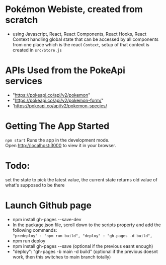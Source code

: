# Pokémon Webiste, created from scratch </br>
- using Javascript, React, React Components, React Hooks, React Context handling global state that can be accessed by all components from one place which is the react ``Context``, setup of that context is created in ``src/Store.js``

# APIs Used from the PokeApi services
- "https://pokeapi.co/api/v2/pokemon"
- "https://pokeapi.co/api/v2/pokemon-form/"
- 'https://pokeapi.co/api/v2/pokemon-species/

# Getting The App Started
`npm start`
Runs the app in the development mode.\
Open [http://localhost:3000](http://localhost:3000) to view it in your browser.

# Todo:
set the state to pick the latest value, the current state returns old value of what's supposed to be there

# Launch Github page
- npm install gh-pages --save-dev
- In the package.json file, scroll down to the scripts property and add the following commands: </br>
``
"predeploy" : "npm run build",
"deploy" : "gh-pages -d build",
`` </br>
- npm run deploy
- npm install gh-pages --save (optional if the previous easnt enough)
- "deploy": "gh-pages -b main -d build" (optional if the previous doesnt work, then this switches to main branch totally)
